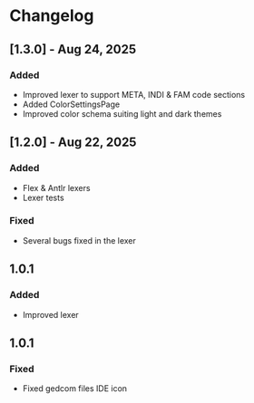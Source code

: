 # Changelog

## [1.3.0] - Aug 24, 2025
### Added
- Improved lexer to support META, INDI & FAM code sections
- Added ColorSettingsPage
- Improved color schema suiting light and dark themes

## [1.2.0] - Aug 22, 2025
### Added
- Flex & Antlr lexers
- Lexer tests
### Fixed
- Several bugs fixed in the lexer

## 1.0.1
### Added
- Improved lexer

## 1.0.1
### Fixed
- Fixed gedcom files IDE icon
